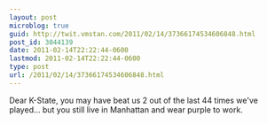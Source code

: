 ```yaml
---
layout: post
microblog: true
guid: http://twit.vmstan.com/2011/02/14/37366174534606848.html
post_id: 3044139
date: 2011-02-14T22:22:44-0600
lastmod: 2011-02-14T22:22:44-0600
type: post
url: /2011/02/14/37366174534606848.html
---
```

Dear K-State, you may have beat us 2 out of the last 44 times we've played... but you still live in Manhattan and wear purple to work.
